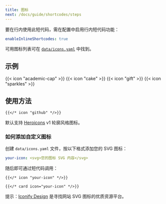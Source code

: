 ```yaml
---
title: 图标
next: /docs/guide/shortcodes/steps
---
```


要在行内使用此短代码，需在配置中启用行内短代码功能：

```yaml {filename="hugo.yaml"}
enableInlineShortcodes: true
```

可用图标列表可在 [`data/icons.yaml`](https://github.com/imfing/hextra/blob/main/data/icons.yaml) 中找到。

<!--more-->

## 示例

{{< icon "academic-cap" >}}
{{< icon "cake" >}}
{{< icon "gift" >}}
{{< icon "sparkles" >}}

## 使用方法

```
{{</* icon "github" */>}}
```

默认支持 [Heroicons](https://v1.heroicons.com/) v1 轮廓风格图标。

### 如何添加自定义图标

创建 `data/icons.yaml` 文件，按以下格式添加您的 SVG 图标：

```yaml {filename="data/icons.yaml"}
your-icon: <svg>您的图标 SVG 内容</svg>
```

随后即可通过短代码调用：

```
{{</* icon "your-icon" */>}}

{{</* card icon="your-icon" */>}}
```

提示：[Iconify Design](https://iconify.design/) 是寻找网站 SVG 图标的优质资源平台。